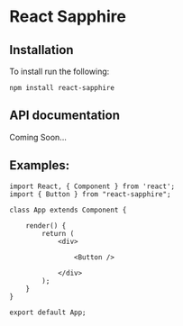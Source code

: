 # React Sapphire

## Installation
To install run the following:
```
npm install react-sapphire
```

## API documentation
Coming Soon... 

## Examples:

```
import React, { Component } from 'react';
import { Button } from "react-sapphire";

class App extends Component {
    
    render() {
        return (
            <div>
                
                <Button />
               
            </div>
        );
    }
}

export default App;
```
